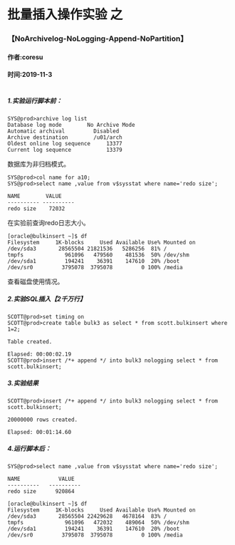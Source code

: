 # 批量插入操作实验  之
### 【NoArchivelog-NoLogging-Append-NoPartition】
#### 作者:coresu  
#### 时间:2019-11-3  
#  


##### 1.实验运行脚本前：
```
SYS@prod>archive log list
Database log mode        No Archive Mode
Automatic archival         Disabled
Archive destination        /u01/arch
Oldest online log sequence     13377
Current log sequence           13379
```
数据库为非归档模式。

```
SYS@prod>col name for a10;
SYS@prod>select name ,value from v$sysstat where name='redo size';

NAME        VALUE
---------- ----------
redo size    72032
```
在实验前查询redo日志大小。

```
[oracle@bulkinsert ~]$ df
Filesystem     1K-blocks     Used Available Use% Mounted on
/dev/sda3       28565504 21821536   5286256  81% /
tmpfs             961096   479560    481536  50% /dev/shm
/dev/sda1         194241    36391    147610  20% /boot
/dev/sr0         3795078  3795078         0 100% /media
```
查看磁盘使用情况。



##### 2.实验SQL插入【2千万行】
```
SCOTT@prod>set timing on
SCOTT@prod>create table bulk3 as select * from scott.bulkinsert where 1=2;

Table created.

Elapsed: 00:00:02.19
SCOTT@prod>insert /*+ append */ into bulk3 nologging select * from scott.bulkinsert;
```



##### 3.实验结果
```
SCOTT@prod>insert /*+ append */ into bulk3 nologging select * from scott.bulkinsert;

20000000 rows created.

Elapsed: 00:01:14.60
```


##### 4.运行脚本后：   
```
SYS@prod>select name ,value from v$sysstat where name='redo size';

NAME            VALUE
----------   ----------
redo size      920864
```  

```
[oracle@bulkinsert ~]$ df
Filesystem     1K-blocks     Used Available Use% Mounted on
/dev/sda3       28565504 22429628   4678164  83% /
tmpfs             961096   472032    489064  50% /dev/shm
/dev/sda1         194241    36391    147610  20% /boot
/dev/sr0         3795078  3795078         0 100% /media
```



